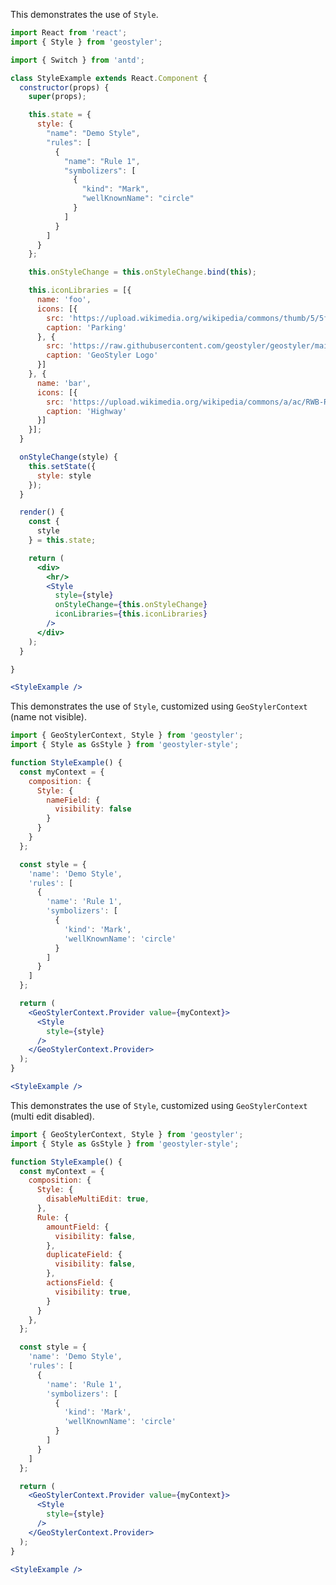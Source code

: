 <!--
 * Released under the BSD 2-Clause License
 *
 * Copyright © 2018-present, terrestris GmbH & Co. KG and GeoStyler contributors
 * All rights reserved.
 *
 * Redistribution and use in source and binary forms, with or without
 * modification, are permitted provided that the following conditions are met:
 *
 * * Redistributions of source code must retain the above copyright notice,
 *   this list of conditions and the following disclaimer.
 *
 * * Redistributions in binary form must reproduce the above copyright notice,
 *   this list of conditions and the following disclaimer in the documentation
 *   and/or other materials provided with the distribution.
 *
 * THIS SOFTWARE IS PROVIDED BY THE COPYRIGHT HOLDERS AND CONTRIBUTORS "AS IS"
 * AND ANY EXPRESS OR IMPLIED WARRANTIES, INCLUDING, BUT NOT LIMITED TO, THE
 * IMPLIED WARRANTIES OF MERCHANTABILITY AND FITNESS FOR A PARTICULAR PURPOSE
 * ARE DISCLAIMED. IN NO EVENT SHALL THE COPYRIGHT HOLDER OR CONTRIBUTORS BE
 * LIABLE FOR ANY DIRECT, INDIRECT, INCIDENTAL, SPECIAL, EXEMPLARY, OR
 * CONSEQUENTIAL DAMAGES (INCLUDING, BUT NOT LIMITED TO, PROCUREMENT OF
 * SUBSTITUTE GOODS OR SERVICES; LOSS OF USE, DATA, OR PROFITS; OR BUSINESS
 * INTERRUPTION) HOWEVER CAUSED AND ON ANY THEORY OF LIABILITY, WHETHER IN
 * CONTRACT, STRICT LIABILITY, OR TORT (INCLUDING NEGLIGENCE OR OTHERWISE)
 * ARISING IN ANY WAY OUT OF THE USE OF THIS SOFTWARE, EVEN IF ADVISED OF THE
 * POSSIBILITY OF SUCH DAMAGE.
 *
-->

This demonstrates the use of `Style`.

```jsx
import React from 'react';
import { Style } from 'geostyler';

import { Switch } from 'antd';

class StyleExample extends React.Component {
  constructor(props) {
    super(props);

    this.state = {
      style: {
        "name": "Demo Style",
        "rules": [
          {
            "name": "Rule 1",
            "symbolizers": [
              {
                "kind": "Mark",
                "wellKnownName": "circle"
              }
            ]
          }
        ]
      }
    };

    this.onStyleChange = this.onStyleChange.bind(this);

    this.iconLibraries = [{
      name: 'foo',
      icons: [{
        src: 'https://upload.wikimedia.org/wikipedia/commons/thumb/5/5f/Parking_icon.svg/128px-Parking_icon.svg.png',
        caption: 'Parking'
      }, {
        src: 'https://raw.githubusercontent.com/geostyler/geostyler/main/public/logo.svg',
        caption: 'GeoStyler Logo'
      }]
    }, {
      name: 'bar',
      icons: [{
        src: 'https://upload.wikimedia.org/wikipedia/commons/a/ac/RWB-RWBA_Autobahn.svg',
        caption: 'Highway'
      }]
    }];
  }

  onStyleChange(style) {
    this.setState({
      style: style
    });
  }

  render() {
    const {
      style
    } = this.state;

    return (
      <div>
        <hr/>
        <Style
          style={style}
          onStyleChange={this.onStyleChange}
          iconLibraries={this.iconLibraries}
        />
      </div>
    );
  }

}

<StyleExample />
```

This demonstrates the use of `Style`, customized using `GeoStylerContext` (name not visible).

```jsx
import { GeoStylerContext, Style } from 'geostyler';
import { Style as GsStyle } from 'geostyler-style';

function StyleExample() {
  const myContext = {
    composition: {
      Style: {
        nameField: {
          visibility: false
        }
      }
    }
  };

  const style = {
    'name': 'Demo Style',
    'rules': [
      {
        'name': 'Rule 1',
        'symbolizers': [
          {
            'kind': 'Mark',
            'wellKnownName': 'circle'
          }
        ]
      }
    ]
  };

  return (
    <GeoStylerContext.Provider value={myContext}>
      <Style
        style={style}
      />
    </GeoStylerContext.Provider>
  );
}

<StyleExample />
```

This demonstrates the use of `Style`, customized using `GeoStylerContext` (multi edit disabled).

```jsx
import { GeoStylerContext, Style } from 'geostyler';
import { Style as GsStyle } from 'geostyler-style';

function StyleExample() {
  const myContext = {
    composition: {
      Style: {
        disableMultiEdit: true,
      },
      Rule: {
        amountField: {
          visibility: false,
        },
        duplicateField: {
          visibility: false,
        },
        actionsField: {
          visibility: true,
        }
      }
    },
  };

  const style = {
    'name': 'Demo Style',
    'rules': [
      {
        'name': 'Rule 1',
        'symbolizers': [
          {
            'kind': 'Mark',
            'wellKnownName': 'circle'
          }
        ]
      }
    ]
  };

  return (
    <GeoStylerContext.Provider value={myContext}>
      <Style
        style={style}
      />
    </GeoStylerContext.Provider>
  );
}

<StyleExample />
```
